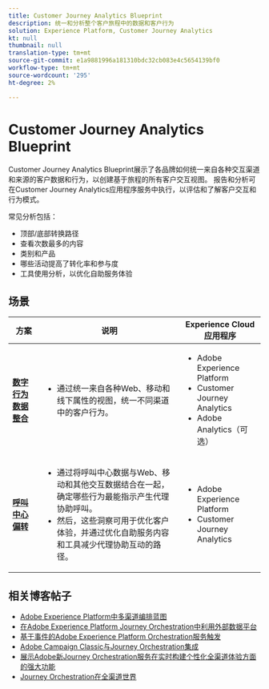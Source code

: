 ```yaml
---
title: Customer Journey Analytics Blueprint
description: 统一和分析整个客户旅程中的数据和客户行为
solution: Experience Platform, Customer Journey Analytics
kt: null
thumbnail: null
translation-type: tm+mt
source-git-commit: e1a9881996a181310bdc32cb083e4c5654139bf0
workflow-type: tm+mt
source-wordcount: '295'
ht-degree: 2%

---
```



# Customer Journey Analytics Blueprint

Customer Journey Analytics Blueprint展示了各品牌如何统一来自各种交互渠道和来源的客户数据和行为，以创建基于旅程的所有客户交互视图。 报告和分析可在Customer Journey Analytics应用程序服务中执行，以评估和了解客户交互和行为模式。

常见分析包括：

* 顶部/底部转换路径
* 查看次数最多的内容
* 类别和产品
* 哪些活动提高了转化率和参与度
* 工具使用分析，以优化自助服务体验

## 场景

| 方案 | 说明 | Experience Cloud应用程序 |
|---|---|---|
| **[数字行为数据整合](digital-behavioral-data-consolidation.md)** | <ul><li>通过统一来自各种Web、移动和线下属性的视图，统一不同渠道中的客户行为。</li></ul> | <ul><li>Adobe Experience Platform</li><li>Customer Journey Analytics</li><li>Adobe Analytics（可选）</li></ul> |
| **[呼叫中心偏转](call-deflect.md)** | <ul><li>通过将呼叫中心数据与Web、移动和其他交互数据结合在一起，确定哪些行为最能指示产生代理协助呼叫。</li><li>然后，这些洞察可用于优化客户体验，并通过优化自助服务内容和工具减少代理协助互动的路径。  </li></ul> | <ul><li>Adobe Experience Platform</li><li>Customer Journey Analytics</li> |

## 相关博客帖子

* [Adobe Experience Platform中多渠道编排蓝图](https://medium.com/adobetech/blueprint-for-multi-channel-orchestration-in-adobe-experience-platform-c68317e94184)
* [在Adobe Experience Platform Journey Orchestration中利用外部数据平台](https://medium.com/adobetech/leveraging-external-data-platforms-in-adobe-experience-platform-journey-orchestration-54fc6134fe17)
* [基于事件的Adobe Experience Platform Orchestration服务触发](https://medium.com/adobetech/event-based-triggering-on-adobe-experience-platform-orchestration-service-using-apache-airflow-8607b28251f1)
* [Adobe Campaign Classic与Journey Orchestration集成](https://medium.com/adobetech/adobe-campaign-classic-integration-with-journey-orchestration-ae577653281)
* [展示Adobe新Journey Orchestration服务在实时构建个性化全渠道体验方面的强大功能](https://medium.com/adobetech/demonstrating-the-power-of-adobes-new-journey-orchestration-service-to-build-personalized-aa60d88cd34)
* [Journey Orchestration在全渠道世界](https://medium.com/adobetech/journey-orchestration-in-an-omnichannel-world-3a2d32d556d9)